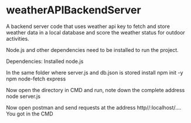 # weatherAPIBackendServer
A backend server code that uses weather api key to fetch and store weather data in a local database and score the weather status for outdoor activities.

Node.js and other dependencies need to be installed to run the project.

Dependencies:
Installed node.js 

In the same folder where server.js and db.json is stored install
npm init -y
npm node-fetch express 

Now open the directory in CMD and run, note down the complete address
node server.js 

Now open postman and send requests at the address http//:localhost/…. You got in the CMD
